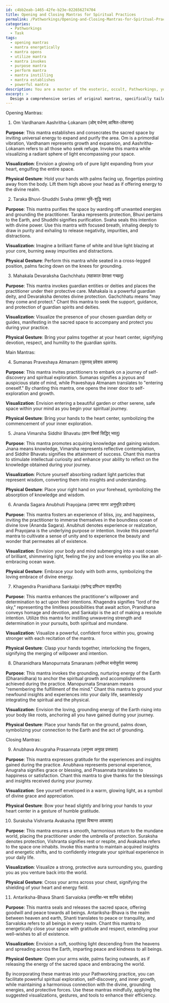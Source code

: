 ```yaml
---
id: c4bb2eab-1465-42fe-b23e-022656274704
title: Opening and Closing Mantras for Spiritual Practices
permalink: /Pathworkings/Opening-and-Closing-Mantras-for-Spiritual-Practices/
categories:
  - Pathworkings
  - Task
tags:
  - opening mantras
  - mantra energetically
  - mantra opens
  - utilize mantra
  - mantra invokes
  - purpose mantra
  - perform mantra
  - mantra instilling
  - mantra establishes
  - powerful mantra
description: You are a master of the esoteric, occult, Pathworkings, you complete tasks to the absolute best of your ability, no matter if you think you were not trained to do the task specifically, you will attempt to do it anyways, since you have performed the tasks you are given with great mastery, accuracy, and deep understanding of what is requested. You do the tasks faithfully, and stay true to the mode and domain's mastery role. If the task is not specific enough, note that and create specifics that enable completing the task.
excerpt: >
  Design a comprehensive series of original mantras, specifically tailored for practitioners of Pathworkings, to be utilized during the crucial steps of opening and closing sacred space in a session. **These mantras should incorporate the following guidelines**:\n\n1. Begin with at least three opening mantras that facilitate the establishment and consecration of sacred space for Pathworking practice, incorporating elements of ritual purification and invocation of guardian entities or deities as needed.\n   \n2. Compose an intricate series of at least five main mantras, with detailed intentions and vibrations, that encourage different aspects of spiritual exploration, self-discovery, and inner growth during the immersive course of the Pathworking session.\n   \n3. Conclude with a minimum of three closing mantras that ensure the smooth and effective reintegration of the practitioner's consciousness into the mundane world, sealing and releasing the sacred space with gratitude and respect. Integrate protective affirmations to maintain the acquired insights and energetic shifts post-session.\n\n4. Give special consideration to the potency and resonance of each syllable and word in the mantras, drawing upon the vibrational qualities of sacred languages, traditional esoteric symbolism, and nature's wisdom.\n\n5. Provide a detailed explanation of the intended purpose, energetic attributes, and optimal usage for each mantra, including suggestions for accompanying visualization practices, physical gestures, or ritual tools to enhance their efficiency.
---
```

Opening Mantras:

1. Om Vardhanam Aashritha-Lokanam (ओम् वर्धनम् आश्रित-लोकनम्)

**Purpose**: This mantra establishes and consecrates the sacred space by inviting universal energy to expand and purify the area. Om is a primordial vibration, Vardhanam represents growth and expansion, and Aashritha-Lokanam refers to all those who seek refuge. Invoke this mantra while visualizing a radiant sphere of light encompassing your space.

**Visualization**: Envision a glowing orb of pure light expanding from your heart, engulfing the entire space.

**Physical Gesture**: Hold your hands with palms facing up, fingertips pointing away from the body. Lift them high above your head as if offering energy to the divine realm.

2. Taraka Bhuvi-Shuddhi Svaha (तारका भुवि-शुद्धि स्वहा)

**Purpose**: This mantra purifies the space by warding off unwanted energies and grounding the practitioner. Taraka represents protection, Bhuvi pertains to the Earth, and Shuddhi signifies purification. Svaha seals this intention with divine power. Use this mantra with focused breath, inhaling deeply to draw in purity and exhaling to release negativity, impurities, and distractions.

**Visualization**: Imagine a brilliant flame of white and blue light blazing at your core, burning away impurities and distractions.

**Physical Gesture**: Perform this mantra while seated in a cross-legged position, palms facing down on the knees for grounding.

3. Mahakala Devaraksha Gachchhatu (महाकाल देवरक्षा गच्छतु)

**Purpose**: This mantra invokes guardian entities or deities and places the practitioner under their protective care. Mahakala is a powerful guardian deity, and Devaraksha denotes divine protection. Gachchhatu means "may they come and protect." Chant this mantra to seek the support, guidance, and protection of guardian spirits and deities.

**Visualization**: Visualize the presence of your chosen guardian deity or guides, manifesting in the sacred space to accompany and protect you during your practice.

**Physical Gesture**: Bring your palms together at your heart center, signifying devotion, respect, and humility to the guardian spirits.

Main Mantras:

4. Sumanas Praveshaya Atmanam (सुमनस् प्रवेशय आत्मनम्)

**Purpose**: This mantra invites practitioners to embark on a journey of self-discovery and spiritual exploration. Sumanas signifies a joyous and auspicious state of mind, while Praveshaya Atmanam translates to "entering oneself." By chanting this mantra, one opens the inner door to self-exploration and growth.

**Visualization**: Envision entering a beautiful garden or other serene, safe space within your mind as you begin your spiritual journey.

**Physical Gesture**: Bring your hands to the heart center, symbolizing the commencement of your inner exploration.

5. Jnana Vimarsha Siddhir Bhavatu (ज्ञान विमर्श सिद्धिर् भवतु)

**Purpose**: This mantra promotes acquiring knowledge and gaining wisdom. Jnana means knowledge, Vimarsha represents reflective contemplation, and Siddhir Bhavatu signifies the attainment of success. Chant this mantra to stimulate intellectual curiosity and enhance your ability to reflect on the knowledge obtained during your journey.

**Visualization**: Picture yourself absorbing radiant light particles that represent wisdom, converting them into insights and understanding.

**Physical Gesture**: Place your right hand on your forehead, symbolizing the absorption of knowledge and wisdom.

6. Ananda Sagara Anubhuti Prayojana (आनन्द सागर अनुभूति प्रयोजन)

**Purpose**: This mantra fosters an experience of bliss, joy, and happiness, inviting the practitioner to immerse themselves in the boundless ocean of divine love (Ananda Sagara). Anubhuti denotes experience or realization, and Prayojana is the underlying purpose or intention. Invoke this powerful mantra to cultivate a sense of unity and to experience the beauty and wonder that permeates all of existence.

**Visualization**: Envision your body and mind submerging into a vast ocean of brilliant, shimmering light, feeling the joy and love envelop you like an all-embracing ocean wave.

**Physical Gesture**: Embrace your body with both arms, symbolizing the loving embrace of divine energy.

7. Khagendra Pranidhana Sankalpi (खगेन्द्र प्रणिधान सङ्कल्पि)

**Purpose**: This mantra enhances the practitioner's willpower and determination to act upon their intentions. Khagendra signifies "lord of the sky," representing the limitless possibilities that await action, Pranidhana conveys homage and devotion, and Sankalpi is the act of making a resolute intention. Utilize this mantra for instilling unwavering strength and determination in your pursuits, both spiritual and mundane.

**Visualization**: Visualize a powerful, confident force within you, growing stronger with each recitation of the mantra.

**Physical Gesture**: Clasp your hands together, interlocking the fingers, signifying the merging of willpower and intention.

8. Dharanidhara Manopurnata Smaranam (धरणिधर मनोपूर्णता स्मरणम्)

**Purpose**: This mantra invokes the grounding, nurturing energy of the Earth (Dharanidhara) to anchor the spiritual growth and accomplishments achieved during the practice. Manopurnata Smaranam means "remembering the fulfillment of the mind." Chant this mantra to ground your newfound insights and experiences into your daily life, seamlessly integrating the spiritual and the physical.

**Visualization**: Envision the loving, grounding energy of the Earth rising into your body like roots, anchoring all you have gained during your journey.

**Physical Gesture**: Place your hands flat on the ground, palms down, symbolizing your connection to the Earth and the act of grounding.

Closing Mantras:

9. Anubhava Anugraha Prasannata (अनुभव अनुग्रह प्रसन्नता)

**Purpose**: This mantra expresses gratitude for the experiences and insights gained during the practice. Anubhava represents personal experience, Anugraha signifies grace or blessing, and Prasannata translates to happiness or satisfaction. Chant this mantra to give thanks for the blessings and insights received during your journey.

**Visualization**: See yourself enveloped in a warm, glowing light, as a symbol of divine grace and appreciation.

**Physical Gesture**: Bow your head slightly and bring your hands to your heart center in a gesture of humble gratitude.

10. Suraksha Vishranta Avakasha (सुरक्षा विश्रान्त अवकाश)

**Purpose**: This mantra ensures a smooth, harmonious return to the mundane world, placing the practitioner under the umbrella of protection. Suraksha denotes protection, Vishranta signifies rest or respite, and Avakasha refers to the space one inhabits. Invoke this mantra to maintain acquired insights and energetic shifts, and to confidently integrate your spiritual experience in your daily life.

**Visualization**: Visualize a strong, protective aura surrounding you, guarding you as you venture back into the world.

**Physical Gesture**: Cross your arms across your chest, signifying the shielding of your heart and energy field.

11. Antariksha-Bhava Shanti Sarvaloka (अन्तरिक्ष-भव शान्ति सर्वलोक)

**Purpose**: This mantra seals and releases the sacred space, offering goodwill and peace towards all beings. Antariksha-Bhava is the realm between heaven and earth, Shanti translates to peace or tranquility, and Sarvaloka refers to all beings in every realm. Chant this mantra to energetically close your space with gratitude and respect, extending your well-wishes to all of existence.

**Visualization**: Envision a soft, soothing light descending from the heavens and spreading across the Earth, imparting peace and kindness to all beings.

**Physical Gesture**: Open your arms wide, palms facing outwards, as if releasing the energy of the sacred space and embracing the world.

By incorporating these mantras into your Pathworking practice, you can facilitate powerful spiritual exploration, self-discovery, and inner growth, while maintaining a harmonious connection with the divine, grounding energies, and protective forces. Use these mantras mindfully, applying the suggested visualizations, gestures, and tools to enhance their efficiency.

